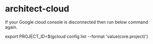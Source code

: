 # architect-cloud

If your Google cloud console is disconnected then run below command again.

export PROJECT_ID=$(gcloud config list --format 'value(core.project)')
